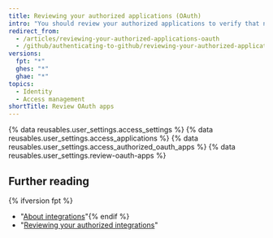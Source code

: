 ```yaml
---
title: Reviewing your authorized applications (OAuth)
intro: "You should review your authorized applications to verify that no new applications with expansive permissions are authorized, such as those that have access to your private repositories."
redirect_from:
  - /articles/reviewing-your-authorized-applications-oauth
  - /github/authenticating-to-github/reviewing-your-authorized-applications-oauth
versions:
  fpt: "*"
  ghes: "*"
  ghae: "*"
topics:
  - Identity
  - Access management
shortTitle: Review OAuth apps
---
```


{% data reusables.user_settings.access_settings %}
{% data reusables.user_settings.access_applications %}
{% data reusables.user_settings.access_authorized_oauth_apps %}
{% data reusables.user_settings.review-oauth-apps %}

## Further reading

{% ifversion fpt %}

- "[About integrations](/articles/about-integrations)"{% endif %}
- "[Reviewing your authorized integrations](/articles/reviewing-your-authorized-integrations)"
